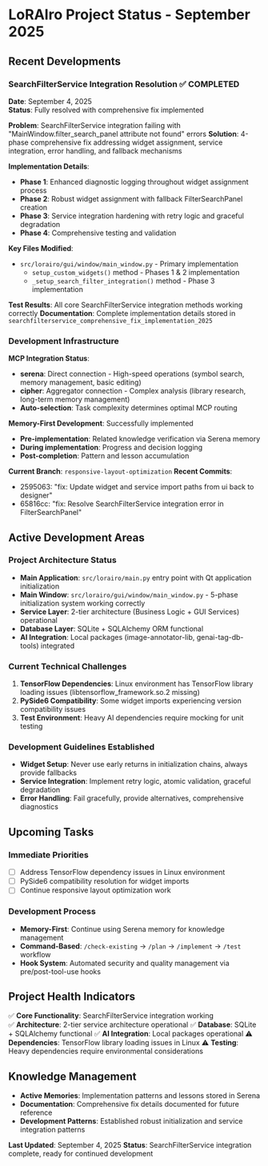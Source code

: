 # LoRAIro Project Status - September 2025

## Recent Developments

### SearchFilterService Integration Resolution ✅ COMPLETED
**Date**: September 4, 2025  
**Status**: Fully resolved with comprehensive fix implemented

**Problem**: SearchFilterService integration failing with "MainWindow.filter_search_panel attribute not found" errors
**Solution**: 4-phase comprehensive fix addressing widget assignment, service integration, error handling, and fallback mechanisms

**Implementation Details**:
- **Phase 1**: Enhanced diagnostic logging throughout widget assignment process
- **Phase 2**: Robust widget assignment with fallback FilterSearchPanel creation  
- **Phase 3**: Service integration hardening with retry logic and graceful degradation
- **Phase 4**: Comprehensive testing and validation

**Key Files Modified**:
- `src/lorairo/gui/window/main_window.py` - Primary implementation
  - `setup_custom_widgets()` method - Phases 1 & 2 implementation
  - `_setup_search_filter_integration()` method - Phase 3 implementation

**Test Results**: All core SearchFilterService integration methods working correctly
**Documentation**: Complete implementation details stored in `searchfilterservice_comprehensive_fix_implementation_2025`

### Development Infrastructure

**MCP Integration Status**:
- **serena**: Direct connection - High-speed operations (symbol search, memory management, basic editing)
- **cipher**: Aggregator connection - Complex analysis (library research, long-term memory management)
- **Auto-selection**: Task complexity determines optimal MCP routing

**Memory-First Development**: Successfully implemented
- **Pre-implementation**: Related knowledge verification via Serena memory
- **During implementation**: Progress and decision logging
- **Post-completion**: Pattern and lesson accumulation

**Current Branch**: `responsive-layout-optimization`
**Recent Commits**:
- 2595063: "fix: Update widget and service import paths from ui back to designer"  
- 65816cc: "fix: Resolve SearchFilterService integration error in FilterSearchPanel"

## Active Development Areas

### Project Architecture Status
- **Main Application**: `src/lorairo/main.py` entry point with Qt application initialization
- **Main Window**: `src/lorairo/gui/window/main_window.py` - 5-phase initialization system working correctly
- **Service Layer**: 2-tier architecture (Business Logic + GUI Services) operational
- **Database Layer**: SQLite + SQLAlchemy ORM functional
- **AI Integration**: Local packages (image-annotator-lib, genai-tag-db-tools) integrated

### Current Technical Challenges
1. **TensorFlow Dependencies**: Linux environment has TensorFlow library loading issues (libtensorflow_framework.so.2 missing)
2. **PySide6 Compatibility**: Some widget imports experiencing version compatibility issues
3. **Test Environment**: Heavy AI dependencies require mocking for unit testing

### Development Guidelines Established
- **Widget Setup**: Never use early returns in initialization chains, always provide fallbacks
- **Service Integration**: Implement retry logic, atomic validation, graceful degradation
- **Error Handling**: Fail gracefully, provide alternatives, comprehensive diagnostics

## Upcoming Tasks

### Immediate Priorities
- [ ] Address TensorFlow dependency issues in Linux environment
- [ ] PySide6 compatibility resolution for widget imports
- [ ] Continue responsive layout optimization work

### Development Process
- **Memory-First**: Continue using Serena memory for knowledge management
- **Command-Based**: `/check-existing` → `/plan` → `/implement` → `/test` workflow
- **Hook System**: Automated security and quality management via pre/post-tool-use hooks

## Project Health Indicators
✅ **Core Functionality**: SearchFilterService integration working  
✅ **Architecture**: 2-tier service architecture operational
✅ **Database**: SQLite + SQLAlchemy functional
✅ **AI Integration**: Local packages operational
⚠️ **Dependencies**: TensorFlow library loading issues in Linux
⚠️ **Testing**: Heavy dependencies require environmental considerations

## Knowledge Management
- **Active Memories**: Implementation patterns and lessons stored in Serena
- **Documentation**: Comprehensive fix details documented for future reference
- **Development Patterns**: Established robust initialization and service integration patterns

**Last Updated**: September 4, 2025
**Status**: SearchFilterService integration complete, ready for continued development